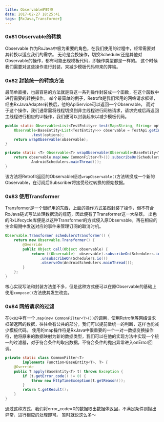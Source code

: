 ```yaml
---
title: Observable的转换
date: 2017-02-27 18:25:41
tags: [RxJava,Transformer]
---
```


### 0x81 Observable的转换
Observable 作为RxJava中极为重要的角色，在我们使用的过程中，经常需要对其转换以适应我们的需求。
无论是变换操作，切换Scheduler还是其他对Observable的操作，都有可能出现模板代码，即操作类型都是一样的。
这个时候我们需要对这些操作进行封装，来减少模板代码带来的弊端。

### 0x82 封装统一的转换方法
最简单直接，也最容易的方法就是将这一系列操作封装成一个函数，在这个函数中进行需要的转换操作。
举个最简单的例子，Retrofit是我们常用的网络请求框架，经由RxJavaAdapter转换后，他的ApiService可以返回一个Observable，
而对于这个操作，我们通常需将线程切换到非主线程进行网络请求，请求完成后再返回主线程进行相应的UI操作，我们便可以封装起来以减少模板代码。
```Java
public static Observable<List<TestEntity>> test(Map<String, String> options) {
    Observable<BaseEntity<List<TestEntity>>> observable = TestApi.getInstance().getApiService()
            .test(options);
    return wrapObservable(observable);
}

private static <T> Observable<T> wrapObservable(Observable<BaseEntity<T>> observable) {
    return observable.map(new CommonFilter<T>()).subscribeOn(Schedulers.io()).observeOn(
            AndroidSchedulers.mainThread());
}
```
该方法将Retrofit返回的Observable经过`wrapObservable()`方法转换成一个新的Observable，在订阅后Subscriber将接受经过转换的原始数据。

### 0x83 使用Transformer
Transformer是一个很好用的东西，上面的操作方式虽然封装了操作，但不符合RxJava链式写法处理数据流的规范，因此便有了Transformer这一大杀器。
出色的RxLifecycle库便是以这种Transformer的方式侵入原Observable，再在相应的生命周期中发送对应的事件来管理订阅的取消时机。
```Java
Observable.Transformer schedulersTransformer() {
    return new Observable.Transformer() {
        @Override
        public Object call(Object observable) {
            return ((Observable)  observable).subscribeOn(Schedulers.io())
                .unsubscribeOn(Schedulers.io())
                .observeOn(AndroidSchedulers.mainThread());
        }
    };
}
```
核心实现写法和封装方法差不多，但是这种方式便可以在原Observable的基础上使用`compose()`方法使其发生改变。

### 0x84 网络请求的过滤
在`0x82`中有一个`.map(new CommonFilter<T>())`的调用，使用Retrofit等网络请求框架返回的数据，往往会有公共的部分，我们可以提前做统一的判断，这样也能减少模板代码。
使用的map操作符是RxJava中很重要的一个一对一数据变换操作符，他将原来的数据映射为新的数据类型，我们可以在他的实现方法中实现一个统一的过滤器，对于符合条件的取出数据，不符合条件的抛出异常进入onError回调。
```Java
private static class CommonFilter<T>
        implements Function<BaseEntity<T>, T> {
    @Override
    public T apply(BaseEntity<T> t) throws Exception {
        if (t.getError_code() != 0) {
            throw new HttpTimeException(t.getReason());
        }
        return t.getResult();
    }
}
```
通过这种方式，我们将error_code=0的数据取出数据体返回，不满足条件则抛出异常，进行相应的处理即可。
暂时就说这么多～